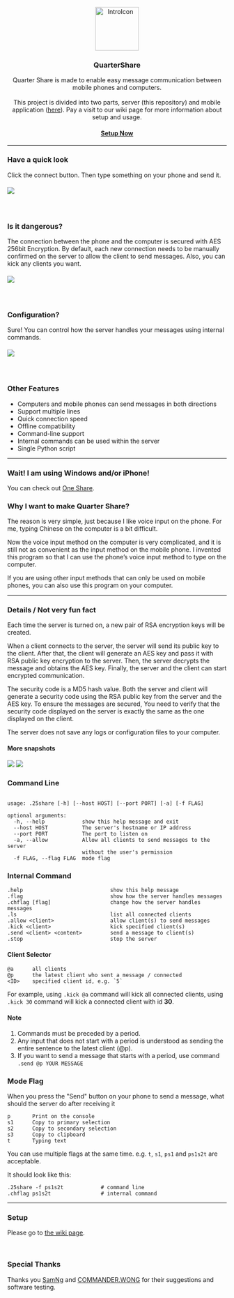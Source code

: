 <p align="center">
	<a href="https://github.com/jerrylum/.25share"><img src="https://i.imgur.com/SZTjDWl.png" alt="IntroIcon" width="100"></a>
</p>
<h3 align="center">QuarterShare</h3>
<p align="center">
Quarter Share is made to enable easy message communication between mobile phones and computers. <br><br>
This project is divided into two parts, server (this repository) and mobile application
(<a href="https://github.com/jerrylum/.25share-android">here</a>). Pay a visit to our wiki page for more information about setup and usage.
</p>

<h4 align="center"><a href="https://github.com/jerrylum/topmost2/releases">Setup Now</a></h4>

---

### Have a quick look

Click the connect button. Then type something on your phone and send it.

<h5 align="left">
<img src="https://i.imgur.com/SAdyYWm.gif">
</h5>

<br>

### Is it dangerous?

The connection between the phone and the computer is secured with AES 256bit Encryption. By default, each new connection needs to be manually confirmed on the server to allow the client to send messages. Also, you can kick any clients you want.

<h5 align="left">
<img src="https://i.imgur.com/4S9r4R0.gif">
</h5>
<br>

### Configuration?

Sure! You can control how the server handles your messages using internal commands.

<h5 align="left">
<img src="https://i.imgur.com/0iSVWNZ.gif">
</h5>

<br>


### Other Features

- Computers and mobile phones can send messages in both directions
- Support multiple lines
- Quick connection speed
- Offline compatibility
- Command-line support
- Internal commands can be used within the server 
- Single Python script



---

### Wait! I am using Windows and/or iPhone!

You can check out [One Share](https://github.com/Jerrylum/OneShare). 


### Why I want to make Quarter Share?

The reason is very simple, just because I like voice input on the phone. For me, typing Chinese on the computer is a bit difficult.  

Now the voice input method on the computer is very complicated, and it is still not as convenient as the input method on the mobile phone. I invented this program so that I can use the phone’s voice input method to type on the computer.  

If you are using other input methods that can only be used on mobile phones, you can also use this program on your computer.

---

### Details / Not very fun fact

Each time the server is turned on, a new pair of RSA encryption keys will be created.  

When a client connects to the server, the server will send its public key to the client. After that, the client will generate an AES key and pass it with RSA public key encryption to the server. Then, the server decrypts the message and obtains the AES key. Finally, the server and the client can start encrypted communication.  

The security code is a MD5 hash value. Both the server and client will generate a security code using the RSA public key from the server and the AES key. To ensure the messages are secured, You need to verify that the security code displayed on the server is exactly the same as the one displayed on the client.

The server does not save any logs or configuration files to your computer.  


#### More snapshots


<img src="https://i.imgur.com/oeJoQ0M.png">


<img src="https://i.imgur.com/sgTCEC8.png">




### Command Line

```

usage: .25share [-h] [--host HOST] [--port PORT] [-a] [-f FLAG]    

optional arguments:
  -h, --help            show this help message and exit
  --host HOST           The server's hostname or IP address
  --port PORT           The port to listen on
  -a, --allow           Allow all clients to send messages to the server
                        without the user's permission
  -f FLAG, --flag FLAG  mode flag

```


### Internal Command

```
.help                            show this help message
.flag                            show how the server handles messages
.chflag [flag]                   change how the server handles messages
.ls                              list all connected clients
.allow <client>                  allow client(s) to send messages
.kick <client>                   kick specified client(s)
.send <client> <content>         send a message to client(s)
.stop                            stop the server
```
    
#### Client Selector
```
@a      all clients
@p      the latest client who sent a message / connected
<ID>    specified client id, e.g. `5`
```

For example, using `.kick @a` command will kick all connected clients, using `.kick 30` command will kick a connected client with id **30**.

    
#### Note
1. Commands must be preceded by a period.
2. Any input that does not start with a period is understood as sending
the entire sentence to the latest client (@p).
3. If you want to send a message that starts with a period, use command 
`.send @p YOUR MESSAGE`

### Mode Flag

When you press the "Send" button on your phone to send a message, what should the server do after receiving it

```
p       Print on the console
s1      Copy to primary selection
s2      Copy to secondary selection
s3      Copy to clipboard
t       Typing text
```

You can use multiple flags at the same time. e.g. `t`, `s1`, `ps1` and `ps1s2t` are acceptable.  

It should look like this:
```
.25share -f ps1s2t            # command line
.chflag ps1s2t                # internal command
```


---

### Setup

Please go to [the wiki page](https://github.com/jerrylum/.25share/wiki).  

<br>

### Special Thanks

Thanks you [SamNg](https://github.com/ngkachunhlp) and [COMMANDER.WONG](https://github.com/COMMANDERWONG) for their suggestions and software testing.